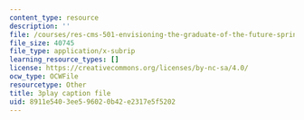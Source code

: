 ```yaml
---
content_type: resource
description: ''
file: /courses/res-cms-501-envisioning-the-graduate-of-the-future-spring-2020/8911e5403ee596020b42e2317e5f5202_nEXylN7sRmI.srt
file_size: 40745
file_type: application/x-subrip
learning_resource_types: []
license: https://creativecommons.org/licenses/by-nc-sa/4.0/
ocw_type: OCWFile
resourcetype: Other
title: 3play caption file
uid: 8911e540-3ee5-9602-0b42-e2317e5f5202
---
```

